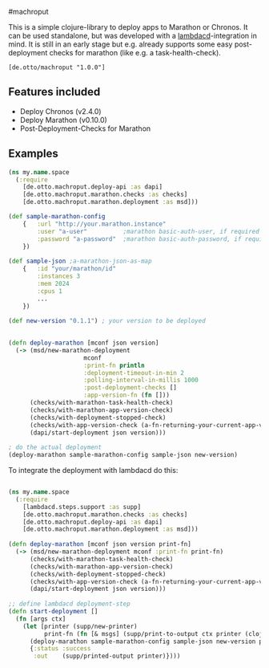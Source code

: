 #machroput

This is a simple clojure-library to deploy apps to Marathon or Chronos.  It can be used standalone, but was developed with a [lambdacd](https://github.com/flosell/lambdacd)-integration in mind.
It is still in an early stage but e.g. already supports some easy post-deployment checks for marathon (like e.g. a task-health-check).

`[de.otto/machroput "1.0.0"]`

## Features included
* Deploy Chronos (v2.4.0)
* Deploy Marathon (v0.10.0)
* Post-Deployment-Checks for Marathon

## Examples

```clojure 
(ns my.name.space
  (:require 
    [de.otto.machroput.deploy-api :as dapi]
    [de.otto.machroput.marathon.checks :as checks]
    [de.otto.machroput.marathon.deployment :as msd]))

(def sample-marathon-config 
    {   :url "http://your.marathon.instance"
        :user "a-user"          ;marathon basic-auth-user, if required 
        :password "a-password"  ;marathon basic-auth-password, if required 
    })
    
(def sample-json ;a-marathon-json-as-map
    {   :id "your/marathon/id"
        :instances 3
        :mem 2024
        :cpus 1
        ...
    })
    
(def new-version "0.1.1") ; your version to be deployed
   

(defn deploy-marathon [mconf json version]
  (-> (msd/new-marathon-deployment
                     mconf
                     :print-fn println
                     :deployment-timeout-in-min 2
                     :polling-interval-in-millis 1000
                     :post-deployment-checks []
                     :app-version-fn (fn []))
      (checks/with-marathon-task-health-check)
      (checks/with-marathon-app-version-check)
      (checks/with-deployment-stopped-check)
      (checks/with-app-version-check (a-fn-returning-your-current-app-version))
      (dapi/start-deployment json version)))
      
; do the actual deployment
(deploy-marathon sample-marathon-config sample-json new-version)

```

To integrate the deployment with lambdacd do this:

```clojure 

(ns my.name.space
  (:require 
    [lambdacd.steps.support :as supp]
    [de.otto.machroput.marathon.checks :as checks]
    [de.otto.machroput.deploy-api :as dapi]
    [de.otto.machroput.marathon.deployment :as msd]))
    
(defn deploy-marathon [mconf json version print-fn]
  (-> (msd/new-marathon-deployment mconf :print-fn print-fn)
      (checks/with-marathon-task-health-check)
      (checks/with-marathon-app-version-check)
      (checks/with-deployment-stopped-check)
      (checks/with-app-version-check (a-fn-returning-your-current-app-version))
      (dapi/start-deployment json version)))
      
;; define lambdacd deployment-step
(defn start-deployment []
  (fn [args ctx]
    (let [printer (supp/new-printer)
          print-fn (fn [& msgs] (supp/print-to-output ctx printer (clojure.string/join msgs)))]
      (deploy-marathon sample-marathon-config sample-json new-version print-fn)
      {:status :success
       :out    (supp/printed-output printer)})))    

```


